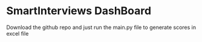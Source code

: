 # SmartInterviews DashBoard

Download the github repo and just run the main.py file to generate scores in excel file
